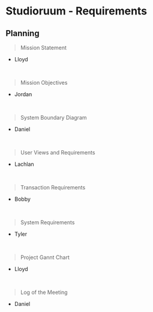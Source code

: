 # Studioruum - Requirements

Planning
--------

> Mission Statement
  - Lloyd  
  <br/>
  
> Mission Objectives
  - Jordan  
<br/>

> System Boundary Diagram
  - Daniel  
<br/>

> User Views and Requirements
  - Lachlan  
<br/>

> Transaction Requirements
  - Bobby  
<br/>

> System Requirements
  - Tyler  
<br/>

> Project Gannt Chart
  - Lloyd  
<br/>

> Log of the Meeting
  - Daniel  
<br/>
